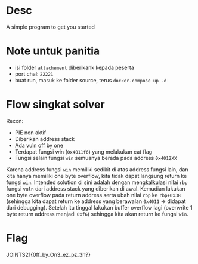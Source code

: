 # Desc

A simple program to get you started

# Note untuk panitia

- isi folder `attachement` diberikank kepada peserta
- port chal: `22221`
- buat run, masuk ke folder source, terus `docker-compose up -d`

# Flow singkat solver

Recon:

- PIE non aktif
- Diberikan address stack
- Ada vuln off by one
- Terdapat fungsi win (`0x4011f6`) yang melakukan cat flag
- Fungsi selain fungsi `win` semuanya berada pada address `0x4012XX`

Karena address fungsi `win` memiliki sedikit di atas address fungsi lain, dan kita hanya memiliki one byte overflow, kita tidak dapat langsung return ke fungsi `win`. Intended solution di sini adalah dengan mengkalkulasi nilai `rbp` fungsi `vuln` dari address stack yang diberikan di awal. Kemudian lakukan one byte overflow pada return address serta ubah nilai `rbp` ke `rbp+0x38` (sehingga kita dapat return ke address yang berawalan `0x4011` -> didapat dari debugging). Setelah itu tinggal lakukan buffer overflow lagi (overwrite 1 byte return address menjadi `0xf6`) sehingga kita akan return ke fungsi `win`.

# Flag

JOINTS21{0ff_by_On3_ez_pz_3h?}
